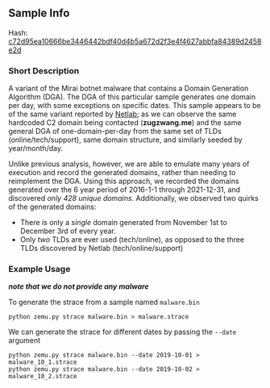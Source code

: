 ## Sample Info

Hash: [c72d95ea10666be3446442bdf40d4b5a672d2f3e4f4627abbfa84389d2458e2d](https://www.virustotal.com/gui/file/c72d95ea10666be3446442bdf40d4b5a672d2f3e4f4627abbfa84389d2458e2d/detection)

### Short Description

A variant of the Mirai botnet malware that contains a Domain Generation Algorithm (DGA). The DGA of this particular sample generates one domain per day, with some exceptions on specific dates. This sample appears to be of the same variant reported by [Netlab](https://blog.netlab.360.com/new-mirai-variant-with-dga/); as we can observe the same hardcoded C2 domain being contacted (__zugzwang.me__) and the same general DGA of one-domain-per-day from the same set of TLDs (online/tech/support), same domain structure, and similarly seeded by year/month/day. 

Unlike previous analysis, however, we are able to emulate many years of execution and record the generated domains, rather than needing to reimplement the DGA. Using this approach, we recorded the domains generated over the 6 year period of 2016-1-1 through 2021-12-31, and discovered _only 428 unique domains_. Additionally, we observed two quirks of the generated domains: 

- There is only a _single_ domain generated from November 1st to December 3rd of every year.
- Only _two_ TLDs are ever used (tech/online), as opposed to the three TLDs discovered by Netlab (tech/online/support)

### Example Usage

___note that we do not provide any malware___

To generate the strace from a sample named `malware.bin`
```
python zemu.py strace malware.bin > malware.strace
```

We can generate the strace for different dates by passing the `--date` argument
```
python zemu.py strace malware.bin --date 2019-10-01 > malware_10_1.strace
python zemu.py strace malware.bin --date 2019-10-02 > malware_10_2.strace
```
